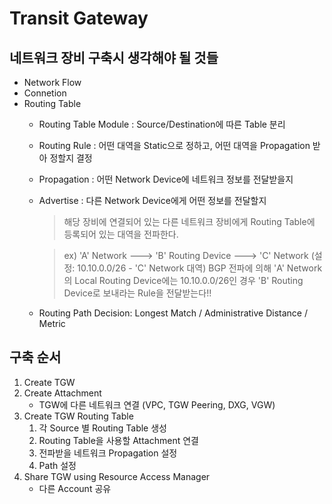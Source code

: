 # Transit Gateway

## 네트워크 장비 구축시 생각해야 될 것들
* Network Flow
* Connetion
* Routing Table
    * Routing Table Module : Source/Destination에 따른 Table 분리
    * Routing Rule : 어떤 대역을 Static으로 정하고, 어떤 대역을 Propagation 받아 정할지 결정
    * Propagation : 어떤 Network Device에 네트워크 정보를 전달받을지
    * Advertise : 다른 Network Device에게 어떤 정보를 전달할지
        > 해당 장비에 연결되어 있는 다른 네트워크 장비에게 Routing Table에 등록되어 있는 대역을 전파한다.

        > ex) 'A' Network ---> 'B' Routing Device ---> 'C' Network (설정: 10.10.0.0/26 - 'C' Network 대역)
        > BGP 전파에 의해 'A' Network의 Local Routing Device에는 10.10.0.0/26인 경우 'B' Routing Device로 보내라는 Rule을 전달받는다!!
    * Routing Path Decision: Longest Match / Administrative Distance / Metric


## 구축 순서
1. Create TGW 
2. Create Attachment
    * TGW에 다른 네트워크 연결 (VPC, TGW Peering, DXG, VGW)
3. Create TGW Routing Table
    1) 각 Source 별 Routing Table 생성
    2) Routing Table을 사용할 Attachment 연결
    3) 전파받을 네트워크 Propagation 설정
    4) Path 설정
4. Share TGW using Resource Access Manager
    * 다른 Account 공유